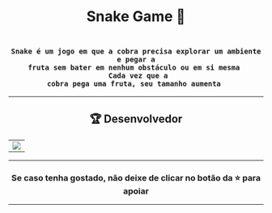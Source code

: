 # <p align="center"> Snake Game 🐍 </p> 

### <div align="center"><code> Snake é um jogo em que a cobra precisa explorar um ambiente e pegar a fruta sem bater em nenhum obstáculo ou em si mesma <br> Cada vez que a cobra pega uma fruta, seu tamanho aumenta </code></div>
 

-------------------------------------------------------------------------------------------------------------------------------------------

## <p align="center"> 🏆 Desenvolvedor </p> 

<table align="center">
	<tr>
		<td>
            <a href="https://github.com/onlygr/spotify-clone/graphs/contributors">
              <img src="https://contrib.rocks/image?repo=onlygr/spotify-clone" />
            </a>
        </td>
	</tr>
</table>

----------------------------------------------------------

### <p align="center"> Se caso tenha gostado, não deixe de clicar no botão da ⭐ para apoiar </p>

----------------------------------------------------------
